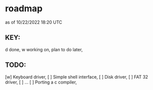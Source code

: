 # roadmap
as of 10/22/2022 18:20 UTC

## KEY:
d done,
w working on,
  plan to do later,

## TODO:
[w] Keyboard driver,
[ ] Simple shell interface,
[ ] Disk driver,
[ ] FAT 32 driver,
[ ] ...
[ ] Porting a c compiler,

